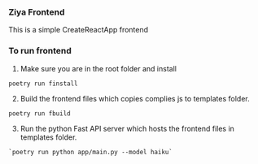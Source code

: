 ### Ziya Frontend

This is a simple CreateReactApp frontend

### To run frontend

1. Make sure you are in the root folder and install
```
poetry run finstall
```

2. Build the frontend files which copies complies js to templates folder.
```
poetry run fbuild
```

3. Run the python Fast API server which hosts the frontend files in templates folder.
``` 
`poetry run python app/main.py --model haiku`
```
